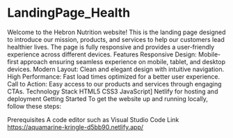 # LandingPage_Health
Welcome to the Hebron Nutrition website! This is the landing page designed to introduce our mission, products, and services to help our customers lead healthier lives. The page is fully responsive and provides a user-friendly experience across different devices.
Features
Responsive Design: Mobile-first approach ensuring seamless experience on mobile, tablet, and desktop devices.
Modern Layout: Clean and elegant design with intuitive navigation.
High Performance: Fast load times optimized for a better user experience.
Call to Action: Easy access to our products and services through engaging CTAs.
Technology Stack
HTML5
CSS3
JavaScript]
Netlify for hosting and deployment
Getting Started
To get the website up and running locally, follow these steps:

Prerequisites
A code editor such as Visual Studio Code
Link https://aquamarine-kringle-d5bb90.netlify.app/
